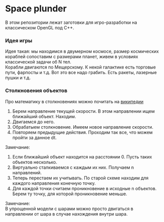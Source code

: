 # Space plunder
В этом репозитории лежат заготовки для игро-разработки на классическом OpenGL под C++.
### Идея игры
Идея такая: мы находимся в двумерном космосе, размер космических кораблей сопоставим с размерами планет, живем в условиях классической задачи об N тел.   
Корабли двигаются по Мещерскому. К некой галактике есть торговые пути, фарпосты и т.д. Вот это все надо грабить. Есть ракеты, лазерные пушки и т.д.
### Столкновения объектов
Про математику в столкновениях можно почитать на [википедии](https://ru.wikipedia.org/wiki/%D0%A3%D0%B4%D0%B0%D1%80)

1. Берем направление текущей скорости. В этом направлении ищем ближайший объект. Находим.
2. Двигаемся до него.
3. Обрабатыем столкновение. Имеем новое направление скорости.
4. Повторяем предыдущие действия. Проходим так все, что можем пройти за данное dt.   

Замечание:   
1. Если ближайший объект находится на расстоянии 0. Пусть таких объектов несколько.
2. Виртуально сталкиваемся с каждым их них. Получаем n направлений.
3. Теперь перестаем их учитывать. По старой схеме находим для каждого направления конечную точку.
4. Для каждой точки считаем проникновение в исходные n объектов. Берем ту точку, для которой проникновение меньше.

Замечание:   
В упрощенной модели с шарами можно просто двигаться в направлении от шара в случае нахождения внутри шара.
 